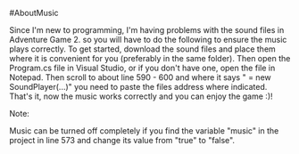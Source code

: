 #AboutMusic

Since I'm new to programming, I'm having problems with the sound files in Adventure Game 2. 
so you will have to do the following to ensure the music plays correctly. 
To get started, download the sound files and place them where it is convenient for you (preferably in the same folder). 
Then open the Program.cs file in Visual Studio, or if you don't have one, open the file in Notepad. 
Then scroll to about line 590 - 600 and where it says "<name> = new SoundPlayer(...)" you need to paste the files address where indicated. 
That's it, now the music works correctly and you can enjoy the game :)!

Note: 

Music can be turned off completely if you find the variable "music" 
in the project in line 573 and change its value from "true" to "false".